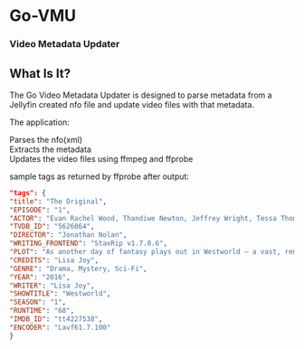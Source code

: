 # Go-VMU
### Video Metadata Updater

## What Is It?

The Go Video Metadata Updater is designed to parse metadata from a Jellyfin created nfo file and update video files with that metadata.

The application:

Parses the nfo(xml)\
Extracts the metadata\
Updates the video files using ffmpeg and ffprobe

sample tags as returned by ffprobe after output:

```json
"tags": {
"title": "The Original",
"EPISODE": "1",
"ACTOR": "Evan Rachel Wood, Thandiwe Newton, Jeffrey Wright, Tessa Thompson, James Marsden, Angela Sarafyan, Anthony Hopkins, Ingrid Bolsø Berdal, Ed Harris, Shannon Woodward, Sidse Babett Knudsen, Jimmi Simpson, Ben Barnes, Simon Quarterman, Luke Hemsworth, Louis Herthum, Eddie Rouse, Kyle Bornheimer, Bridgid Coulter, Regi Davis, Mataeo Mingo, Trevante Rhodes, Micky Shiloah, Keller Wortham, Olivia May, Alex Marshall-Brown, Jeffrey Muller, Brook Kerr, Bradley Snedeker, Patrick Quinlan, David Coatsworth, Roberto Patino",
"TVDB_ID": "5626064",
"DIRECTOR": "Jonathan Nolan",
"WRITING_FRONTEND": "StaxRip v1.7.0.6",
"PLOT": "As another day of fantasy plays out in Westworld — a vast, remote park where guests pay top dollar to share wild-west adventures with android \"hosts\" — top programmer Bernard Lowe alerts park founder Dr. Robert Ford about incidents of aberrant behavior cropping up in some recently re-coded hosts. Meanwhile, in the Westworld town of Sweetwater, a rancher’s daughter named Dolores encounters a gunslinger named Teddy in the street — but their predictable narrative is upended by the appearance of a ruthless Man in Black and, later, by a supporting host’s unscripted encounter with an artifact of the outside world.",
"CREDITS": "Lisa Joy",
"GENRE": "Drama, Mystery, Sci-Fi",
"YEAR": "2016",
"WRITER": "Lisa Joy",
"SHOWTITLE": "Westworld",
"SEASON": "1",
"RUNTIME": "68",
"IMDB_ID": "tt4227538",
"ENCODER": "Lavf61.7.100"
}
```